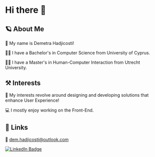 # Hi there 👋

## 🪐 About Me
👧 My name is Demetra Hadjicosti!

👩‍🎓 I have a Bachelor's in Computer Science from University of Cyprus.

👩‍🎓 I have a Master's in Human-Computer Interaction from Utrecht University.

## ⚒️ Interests
🤗 My interests revolve around designing and developing solutions that enhance User Experience!

💻 I mostly enjoy working on the Front-End.

## 🔗 Links
📧 dem.hadjicosti@outlook.com

[![LinkedIn Badge](https://img.shields.io/badge/linkedin-0A66C2?style=for-the-badge&logo=linkedin&logoColor=white)](https://www.linkedin.com/in/demetrahadjicosti/)


